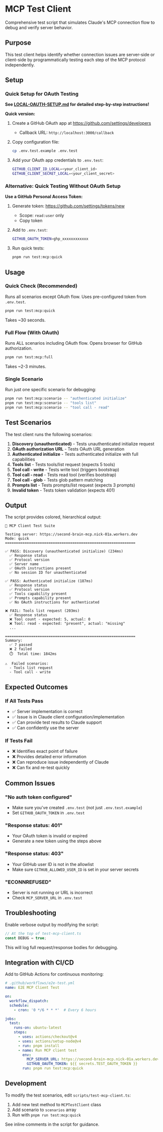 # MCP Test Client

Comprehensive test script that simulates Claude's MCP connection flow to debug and verify server behavior.

## Purpose

This test client helps identify whether connection issues are server-side or client-side by programmatically testing each step of the MCP protocol independently.

## Setup

### Quick Setup for OAuth Testing

**See [LOCAL-OAUTH-SETUP.md](../LOCAL-OAUTH-SETUP.md) for detailed step-by-step instructions!**

**Quick version:**

1. Create a GitHub OAuth app at https://github.com/settings/developers
   - Callback URL: `http://localhost:3000/callback`

2. Copy configuration file:
   ```bash
   cp .env.test.example .env.test
   ```

3. Add your OAuth app credentials to `.env.test`:
   ```bash
   GITHUB_CLIENT_ID_LOCAL=<your_client_id>
   GITHUB_CLIENT_SECRET_LOCAL=<your_client_secret>
   ```

### Alternative: Quick Testing Without OAuth Setup

**Use a GitHub Personal Access Token:**

1. Generate token: https://github.com/settings/tokens/new
   - Scope: `read:user` only
   - Copy token

2. Add to `.env.test`:
   ```bash
   GITHUB_OAUTH_TOKEN=ghp_xxxxxxxxxxxx
   ```

3. Run quick tests:
   ```bash
   pnpm run test:mcp:quick
   ```

## Usage

### Quick Check (Recommended)

Runs all scenarios except OAuth flow. Uses pre-configured token from `.env.test`.

```bash
pnpm run test:mcp:quick
```

Takes ~30 seconds.

### Full Flow (With OAuth)

Runs ALL scenarios including OAuth flow. Opens browser for GitHub authorization.

```bash
pnpm run test:mcp:full
```

Takes ~2-3 minutes.

### Single Scenario

Run just one specific scenario for debugging:

```bash
pnpm run test:mcp:scenario -- "authenticated initialize"
pnpm run test:mcp:scenario -- "tools list"
pnpm run test:mcp:scenario -- "tool call - read"
```

## Test Scenarios

The test client runs the following scenarios:

1. **Discovery (unauthenticated)** - Tests unauthenticated initialize request
2. **OAuth authorization URL** - Tests OAuth URL generation
3. **Authenticated initialize** - Tests authenticated initialize with full capabilities
4. **Tools list** - Tests tools/list request (expects 5 tools)
5. **Tool call - write** - Tests write tool (triggers bootstrap)
6. **Tool call - read** - Tests read tool (verifies bootstrap)
7. **Tool call - glob** - Tests glob pattern matching
8. **Prompts list** - Tests prompts/list request (expects 3 prompts)
9. **Invalid token** - Tests token validation (expects 401)

## Output

The script provides colored, hierarchical output:

```
🧪 MCP Client Test Suite

Testing server: https://second-brain-mcp.nick-01a.workers.dev
Mode: quick
============================================================

✅ PASS: Discovery (unauthenticated initialize) (234ms)
  ✅ Response status
  ✅ Protocol version
  ✅ Server name
  ✅ OAuth instructions present
  ✅ No session ID for unauthenticated

✅ PASS: Authenticated initialize (187ms)
  ✅ Response status
  ✅ Protocol version
  ✅ Tools capability present
  ✅ Prompts capability present
  ✅ No OAuth instructions for authenticated

❌ FAIL: Tools list request (203ms)
  ✅ Response status
  ❌ Tool count - expected: 5, actual: 0
  ❌ Tool: read - expected: "present", actual: "missing"
  ...

============================================================
Summary:
  ✅ 7 passed
  ❌ 2 failed
  ⏱️  Total time: 1842ms

⚠️  Failed scenarios:
  - Tools list request
  - Tool call - write
```

## Expected Outcomes

### If All Tests Pass
- ✅ Server implementation is correct
- ✅ Issue is in Claude client configuration/implementation
- ✅ Can provide test results to Claude support
- ✅ Can confidently use the server

### If Tests Fail
- ❌ Identifies exact point of failure
- ❌ Provides detailed error information
- ❌ Can reproduce issue independently of Claude
- ❌ Can fix and re-test quickly

## Common Issues

### "No auth token configured"
- Make sure you've created `.env.test` (not just `.env.test.example`)
- Set `GITHUB_OAUTH_TOKEN` in `.env.test`

### "Response status: 401"
- Your OAuth token is invalid or expired
- Generate a new token using the steps above

### "Response status: 403"
- Your GitHub user ID is not in the allowlist
- Make sure `GITHUB_ALLOWED_USER_ID` is set in your server secrets

### "ECONNREFUSED"
- Server is not running or URL is incorrect
- Check `MCP_SERVER_URL` in `.env.test`

## Troubleshooting

Enable verbose output by modifying the script:
```typescript
// At the top of test-mcp-client.ts
const DEBUG = true;
```

This will log full request/response bodies for debugging.

## Integration with CI/CD

Add to GitHub Actions for continuous monitoring:

```yaml
# .github/workflows/e2e-test.yml
name: E2E MCP Client Test

on:
  workflow_dispatch:
  schedule:
    - cron: '0 */6 * * *'  # Every 6 hours

jobs:
  test:
    runs-on: ubuntu-latest
    steps:
      - uses: actions/checkout@v4
      - uses: actions/setup-node@v4
      - run: pnpm install
      - name: Run MCP client test
        env:
          MCP_SERVER_URL: https://second-brain-mcp.nick-01a.workers.dev
          GITHUB_OAUTH_TOKEN: ${{ secrets.TEST_OAUTH_TOKEN }}
        run: pnpm run test:mcp:quick
```

## Development

To modify the test scenarios, edit `scripts/test-mcp-client.ts`:

1. Add new test method to `MCPTestClient` class
2. Add scenario to `scenarios` array
3. Run with `pnpm run test:mcp:quick`

See inline comments in the script for guidance.
